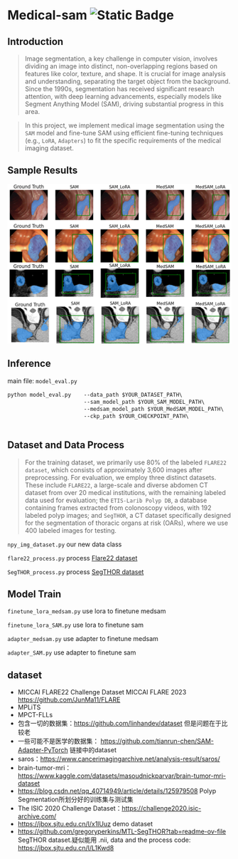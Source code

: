 # Medical-sam ![Static Badge](https://img.shields.io/badge/Python-blue)
## Introduction
> Image segmentation, a key challenge in computer vision, involves dividing an image into distinct, non-overlapping regions based on features like color, texture, and shape. It is crucial for image analysis and understanding, separating the target object from the background. Since the 1990s, segmentation has received significant research attention, with deep learning advancements, especially models like Segment Anything Model (SAM), driving substantial progress in this area.

> In this project, we implement medical image segmentation using the `SAM` model and 
fine-tune SAM using efficient fine-tuning techniques (e.g., `LoRA`, `Adapters`) to fit the specific 
requirements of the medical imaging dataset.

## Sample Results
![Sample](/stacked.png)

## Inference
main file: `model_eval.py`
```
python model_eval.py    --data_path $YOUR_DATASET_PATH\
                        --sam_model_path $YOUR_SAM_MODEL_PATH\
                        --medsam_model_path $YOUR_MedSAM_MODEL_PATH\
                        --ckp_path $YOUR_CHECKPOINT_PATH\
                   
```

## Dataset and Data Process
> For the training dataset, we primarily use 80\% of the labeled `FLARE22 dataset`, which consists of approximately 3,600 images after preprocessing. For evaluation, we employ three distinct datasets. These include `FLARE22`, a large-scale and diverse abdomen CT dataset from over 20 medical institutions, with the remaining labeled data used for evaluation; the `ETIS-Larib Polyp DB`, a database containing frames extracted from colonoscopy videos, with 192 labeled polyp images; and `SegTHOR`, a CT dataset specifically designed for the segmentation of thoracic organs at risk (OARs), where we use 400 labeled images for testing.

`npy_img_dataset.py` our new data class

`flare22_process.py` process [Flare22 dataset](https://flare22.grand-challenge.org/Dataset/)

`SegTHOR_process.py` process [SegTHOR dataset](https://competitions.codalab.org/competitions/21145)

## Model Train
`finetune_lora_medsam.py` use lora to finetune medsam

`finetune_lora_SAM.py` use lora to finetune sam

`adapter_medsam.py` use adapter to finetune medsam

`adapter_SAM.py` use adapter to finetune sam



## dataset
* MICCAI FLARE22 Challenge Dataset        MICCAI FLARE 2023        https://github.com/JunMa11/FLARE
* MPLiTS
* MPCT-FLLs
* 包含一切的数据集：https://github.com/linhandev/dataset 但是问题在于比较老
* 一些可能不是医学的数据集： https://github.com/tianrun-chen/SAM-Adapter-PyTorch 链接中的dataset
* saros：https://www.cancerimagingarchive.net/analysis-result/saros/
* brain-tumor-mri： https://www.kaggle.com/datasets/masoudnickparvar/brain-tumor-mri-dataset
* https://blog.csdn.net/qq_40714949/article/details/125979508 Polyp Segmentation所划分好的训练集与测试集
* The ISIC 2020 Challenge Dataset：https://challenge2020.isic-archive.com/
* https://jbox.sjtu.edu.cn/l/x1lUuz  demo dataset
* https://github.com/gregoryperkins/MTL-SegTHOR?tab=readme-ov-file SegTHOR dataset.疑似能用 .nii, data and the process code: https://jbox.sjtu.edu.cn/l/L1Kwd8






